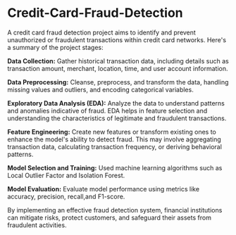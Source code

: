 # Credit-Card-Fraud-Detection

A credit card fraud detection project aims to identify and prevent unauthorized or fraudulent transactions within credit card networks. Here's a summary of the project stages:

 **Data Collection:** Gather historical transaction data, including details such as transaction amount, merchant, location, time, and user account information.

 **Data Preprocessing:** Cleanse, preprocess, and transform the data, handling missing values and outliers, and encoding categorical variables.

 **Exploratory Data Analysis (EDA):** Analyze the data to understand patterns and anomalies indicative of fraud. EDA helps in feature selection and understanding the characteristics of legitimate and fraudulent transactions.

 **Feature Engineering:** Create new features or transform existing ones to enhance the model's ability to detect fraud. This may involve aggregating transaction data, calculating transaction frequency, or deriving behavioral patterns.

 **Model Selection and Training:** Used machine learning algorithms such as Local Outlier Factor and Isolation Forest. 

 **Model Evaluation:** Evaluate model performance using metrics like accuracy, precision, recall,and F1-score. 

By implementing an effective fraud detection system, financial institutions can mitigate risks, protect customers, and safeguard their assets from fraudulent activities.
